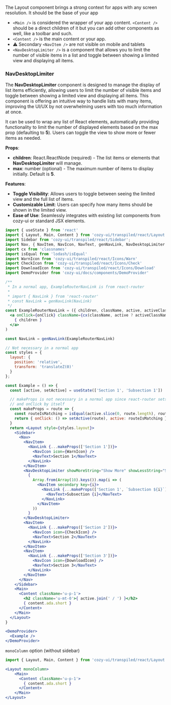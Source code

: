 The Layout component brings a strong context for apps with any screen resolution. It should be the base of your app

* `<Main />` is considered the wrapper of your app content. `<Content />` should be a direct children of it but you can add other components as well, like a toolbar and such.
* `<Content />` is the main content or your app.
* ⚠️ Secondary `<NavItem />` are not visible on mobile and tablets
* `<NavDesktopLimiter />` is a component that allows you to limit the number of visible items in a list and toggle between showing a limited view and displaying all items.

### NavDesktopLimiter

The **NavDesktopLimiter** component is designed to manage the display of list items efficiently, allowing users to limit the number of visible items and toggle between showing a limited view and displaying all items. This component is offering an intuitive way to handle lists with many items, improving the UI/UX by not overwhelming users with too much information at once.

It can be used to wrap any list of React elements, automatically providing functionality to limit the number of displayed elements based on the max prop (defaulting to **5**). Users can toggle the view to show more or fewer items as needed.

**Props**:

* **children**: React.ReactNode (required) - The list items or elements that **NavDesktopLimiter** will manage.
* **max**: number (optional) - The maximum number of items to display initially. Default is **5**.

**Features**:

* **Toggle Visibility**: Allows users to toggle between seeing the limited view and the full list of items.
* **Customizable Limit**: Users can specify how many items should be shown in the limited view.
* **Ease of Use**: Seamlessly integrates with existing list components from cozy-ui or standard JSX elements.

```jsx
import { useState } from 'react'
import { Layout, Main, Content } from 'cozy-ui/transpiled/react/Layout';
import Sidebar from 'cozy-ui/transpiled/react/Sidebar';
import Nav, { NavItem, NavIcon, NavText, genNavLink, NavDesktopLimiter } from 'cozy-ui/transpiled/react/Nav';
import cx from 'classnames'
import isEqual from 'lodash/isEqual'
import WarnIcon from 'cozy-ui/transpiled/react/Icons/Warn'
import CheckIcon from 'cozy-ui/transpiled/react/Icons/Check'
import DownloadIcon from 'cozy-ui/transpiled/react/Icons/Download'
import DemoProvider from 'cozy-ui/docs/components/DemoProvider'

/**
 * In a normal app, ExampleRouterNavLink is from react-router
 * 
 * import { NavLink } from 'react-router'
 * const NavLink = genNavLink(NavLink)
 */
const ExampleRouterNavLink = ({ children, className, active, activeClassName, onClick }) => (
  <a onClick={onClick} className={cx(className, active ? activeClassName : null)}>
    { children }
  </a>
)

const NavLink = genNavLink(ExampleRouterNavLink)

// Not necessary in a normal app
const styles = {
  layout: {
    position: 'relative',
    transform: 'translateZ(0)'
  }
};

const Example = () => {
  const [active, setActive] = useState(['Section 1', 'Subsection 1'])

  // makeProps is not necessary in a normal app since react-router sets active
  // and onClick by itself
  const makeProps = route => {
    const routeIsMatching = isEqual(active.slice(0, route.length), route)
    return { onClick: () => setActive(route), active: routeIsMatching }
  }
  return <Layout style={styles.layout}>
    <Sidebar>
      <Nav>
        <NavItem>
          <NavLink {...makeProps(['Section 1'])}>
            <NavIcon icon={WarnIcon} />
            <NavText>Section 1</NavText>
          </NavLink>
        </NavItem>
        <NavDesktopLimiter showMoreString="Show More" showLessString="Show Less">
          {
            Array.from(Array(10).keys()).map(i => (
              <NavItem secondary key={i}>
                <NavLink {...makeProps(['Section 1', `Subsection ${i}`])}>
                  <NavText>Subsection {i}</NavText>
                </NavLink>
              </NavItem>
            ))
          }
        </NavDesktopLimiter>
        <NavItem>
          <NavLink {...makeProps(['Section 2'])}>
            <NavIcon icon={CheckIcon} />
            <NavText>Section 2</NavText>
          </NavLink>
        </NavItem>
        <NavItem>
          <NavLink {...makeProps(['Section 3'])}>
            <NavIcon icon={DownloadIcon} />
            <NavText>Section 3</NavText>
          </NavLink>
        </NavItem>
      </Nav>
    </Sidebar>
    <Main>
      <Content className='u-p-1'>
        <h2 className='u-mt-0'>{ active.join(' / ') }</h2>
        { content.ada.short }
      </Content>
    </Main>
  </Layout>
}

<DemoProvider>
  <Example />
</DemoProvider>
```

`monoColumn` option (without sidebar)

```jsx
import { Layout, Main, Content } from 'cozy-ui/transpiled/react/Layout';

<Layout monoColumn>
    <Main>
      <Content className='u-p-1'>
        { content.ada.short }
      </Content>
    </Main>
</Layout>
```

